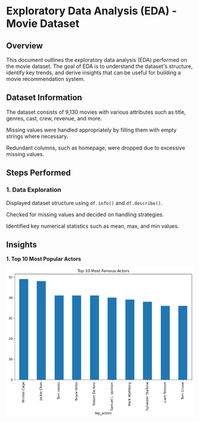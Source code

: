 # Exploratory Data Analysis (EDA) - Movie Dataset

## Overview

This document outlines the exploratory data analysis (EDA) performed on the movie dataset. The goal of EDA is to understand the dataset's structure, identify key trends, and derive insights that can be useful for building a movie recommendation system.

## Dataset Information

The dataset consists of 9,130 movies with various attributes such as title, genres, cast, crew, revenue, and more.

Missing values were handled appropriately by filling them with empty strings where necessary.

Redundant columns, such as homepage, were dropped due to excessive missing values.

## Steps Performed

### **1. Data Exploration**

Displayed dataset structure using `df.info()` and `df.describe()`.

Checked for missing values and decided on handling strategies.

Identified key numerical statistics such as mean, max, and min values.

## Insights

**1. Top 10 Most Popular Actors**

![movie-recommendation](images/top_10_actors.png)






















